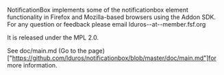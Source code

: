 NotificationBox implements some of the notificationbox element functionality in Firefox and Mozilla-based browsers using the Addon SDK. For any question or feedback please email lduros--at--member.fsf.org

It is released under the MPL 2.0.

See doc/main.md (Go to the page)["https://github.com/lduros/notificationbox/blob/master/doc/main.md"]for more information.
